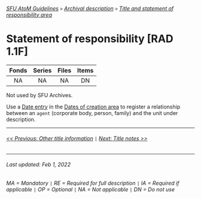 ###### [SFU AtoM Guidelines](../README.md) `>` [Archival description](overview.md) `>` [Title and statement of responsibility area](overview.md#title-area)

# Statement of responsibility [RAD 1.1F]

| Fonds 	| Series 	| Files 	| Items 	|
|:-----:	|:------:	|:-----:	|:-----:	|
|   NA    |   NA    |   NA  	|   DN  	|

Not used by SFU Archives.

Use a [Date entry](date-entry.md) in the [Dates of creation area](overview.md#dates-of-creation-area) to register a relationship between an `agent` (corporate body, person, family) and the unit under description.

---
###### [<< Previous: Other title information](other-title-information.md) `|` [Next: Title notes >>](title-notes.md)
---
###### Last updated: Feb 1, 2022
###### MA = Mandatory `|` RE = Required for full description `|` IA = Required if applicable `|` OP = Optional `|` NA = Not applicable `|` DN = Do not use
